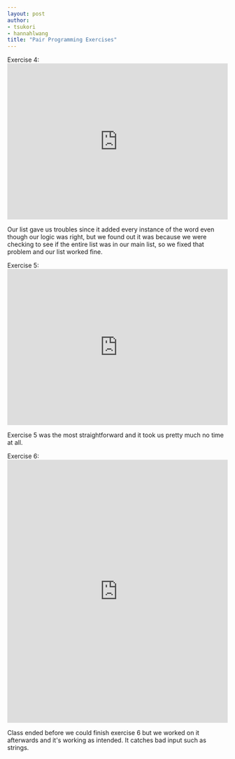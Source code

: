 ```yaml
---
layout: post
author:
- tsukori
- hannahlwang
title: "Pair Programming Exercises"
---
```


Exercise 4: <iframe src="https://trinket.io/embed/python/06042bfcab" width="100%" height="356" frameborder="0" marginwidth="0" marginheight="0" allowfullscreen></iframe>

Our list gave us troubles since it added every instance of the word even though our logic was right, but we found out it was because we were checking to see if the entire list was in our main list, so we fixed that problem and our list worked fine.

Exercise 5: <iframe src="https://trinket.io/embed/python/1c80c889b2" width="100%" height="356" frameborder="0" marginwidth="0" marginheight="0" allowfullscreen></iframe>

Exercise 5 was the most straightforward and it took us pretty much no time at all.

Exercise 6: <iframe src="https://trinket.io/embed/python/8c4f97e4b1" width="100%" height="600" frameborder="0" marginwidth="0" marginheight="0" allowfullscreen></iframe>

Class ended before we could finish exercise 6 but we worked on it afterwards and it's working as intended. It catches bad input such as strings.
